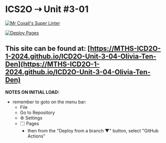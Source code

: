 # ICS2O ⇢ Unit #3-01

[![Mr Coxall's Super Linter](https://github.com/MTHS-ICD2O-1-2024/ICD2O-Unit-3-04-Olivia-Ten-Den/workflows/Mr%20Coxall's%20Super%20Linter/badge.svg)](https://github.com/MTHS-ICD2O-1-2024/ICD2O-Unit-3-04-Olivia-Ten-Den/actions)

[![Deploy Pages](https://github.com/MTHS-ICD2O-1-2024/ICD2O-Unit-3-04-Olivia-Ten-Den/workflows/Deploy%20Pages/badge.svg)](https://github.com/MTHS-ICD2O-1-2024/ICD2O-Unit-3-04-Olivia-Ten-Den/actions)

This site can be found at: [https://MTHS-ICD2O-1-2024.github.io/ICD2O-Unit-3-04-Olivia-Ten-Den](https://MTHS-ICD2O-1-2024.github.io/ICD2O-Unit-3-04-Olivia-Ten-Den)
---

**NOTES ON INITIAL LOAD:**
- remember to goto on the menu bar:
  - File
  - Go to Repository
  - ⚙ Settings
  - 🗔 Pages
    - then from the "Deploy from a branch ▼" button, select "GitHub Actions"
